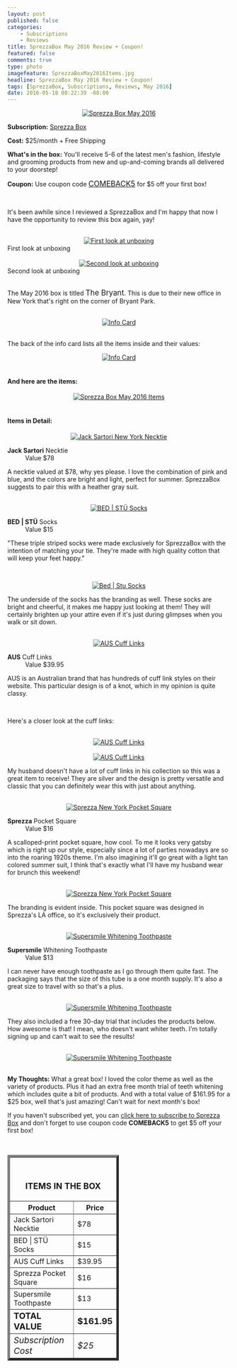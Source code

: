 ```yaml
---
layout: post
published: false
categories: 
    - Subscriptions
    - Reviews
title: SprezzaBox May 2016 Review + Coupon!
featured: false
comments: true
type: photo
imagefeature: SprezzaBoxMay2016Items.jpg
headline: SprezzaBox May 2016 Review + Coupon!
tags: [SprezzaBox, Subscriptions, Reviews, May 2016]
date: 2016-05-18 08:22:39 -08:00
---
```


<center><a href="http://www.sprezzabox.com?rfsn=103516.e98b8" target="_blank">
<img src="/images/SprezzaBoxMay2016Box.jpg" border="0" style="border:none;max-width:100%;" alt="Sprezza Box May 2016" />
</a></center>
<p><b>Subscription:</b> <a href="http://www.sprezzabox.com?rfsn=103516.e98b8" target="_blank">Sprezza Box</a></p>
<p><b>Cost:</b> $25/month + Free Shipping</p>
<p><b>What's in the box:</b> You'll receive 5-6 of the latest men's fashion, lifestyle and grooming products from new and up-and-coming brands all delivered to your doorstep!</p>
<p><b>Coupon:</b> Use coupon code <a href="http://www.sprezzabox.com?rfsn=103516.e98b8" target="_blank"><big>COMEBACK5</big></a> for $5 off your first box!</p>
<br>

<p>It's been awhile since I reviewed a SprezzaBox and I'm happy that now I have the opportunity to review this box again, yay!</p>

<br>

<center><a href="http://www.sprezzabox.com?rfsn=103516.e98b8" target="_blank">
<img src="/images/SprezzaBoxMay2016OpenBox.jpg" border="0" style="border:none;max-width:100%;" alt="First look at unboxing" />
</a></center>
<figcaption>First look at unboxing</figcaption>
<br>

<center><a href="http://www.sprezzabox.com?rfsn=103516.e98b8" target="_blank">
<img src="/images/SprezzaBoxMay2016OpenBox2.jpg" border="0" style="border:none;max-width:100%;" alt="Second look at unboxing" />
</a></center>
<figcaption>Second look at unboxing</figcaption>
<br>

<p>The May 2016 box is titled <big>The Bryant</big>. This is due to their new office in New York that's right on the corner of Bryant Park.</p>

<br>

<center><a href="http://www.sprezzabox.com?rfsn=103516.e98b8" target="_blank">
<img src="/images/SprezzaBoxMay2016Info.jpg" border="0" style="border:none;max-width:100%;" alt="Info Card" />
</a></center>

<br>

<p>The back of the info card lists all the items inside and their values:</p>

<center><a href="http://www.sprezzabox.com?rfsn=103516.e98b8" target="_blank">
<img src="/images/SprezzaBoxMay2016Info2.jpg" border="0" style="border:none;max-width:100%;" alt="Info Card" />
</a></center>

<br>

<H4>And here are the items:</H4>

<center><a href="http://www.sprezzabox.com?rfsn=103516.e98b8" target="_blank">
<img src="/images/SprezzaBoxMay2016Items.jpg" border="0" style="border:none;max-width:100%;" alt="Sprezza Box May 2016 Items" />
</a></center>

<br>

<H4>Items in Detail:</H4>

<center><a href="http://www.sprezzabox.com?rfsn=103516.e98b8" target="_blank">
<img src="/images/SprezzaBoxMay2016JackSartoriNewYorkNeckTie.jpg" border="0" style="border:none;max-width:100%;" alt="Jack Sartori New York Necktie" />
</a></center>
<DL>
<DT><b>Jack Sartori</b> Necktie</DT>
<DD>Value $78</DD>
</DL>

<p>A necktie valued at $78, why yes please. I love the combination of pink and blue, and the colors are bright and light, perfect for summer. SprezzaBox suggests to pair this with a heather gray suit.</p>

<br>

<center><a href="http://www.sprezzabox.com?rfsn=103516.e98b8" target="_blank">
<img src="/images/SprezzaBoxMay2016BedStuSocks.jpg" border="0" style="border:none;max-width:100%;" alt="BED | STÜ Socks" />
</a></center>
<DL>
<DT><b>BED | STÜ</b> Socks</DT>
<DD>Value $15</DD>
</DL>

<p>"These triple striped socks were made exclusively for SprezzaBox with the intention of matching your tie. They're made with high quality cotton that will keep your feet happy."<p>

<br>

<center><a href="http://www.sprezzabox.com?rfsn=103516.e98b8" target="_blank">
<img src="/images/SprezzaBoxMay2016BedStuSocks2.jpg" border="0" style="border:none;max-width:100%;" alt="Bed | Stu Socks" />
</a></center>

<p>The underside of the socks has the branding as well. These socks are bright and cheerful, it makes me happy just looking at them! They will certainly brighten up your attire even if it's just during glimpses when you walk or sit down.</p>

<br>

<center><a href="http://www.sprezzabox.com?rfsn=103516.e98b8" target="_blank">
<img src="/images/SprezzaBoxMay2016AusCufflinks.jpg" border="0" style="border:none;max-width:100%;" alt="AUS Cuff Links" />
</a></center>
<DL>
<DT><b>AUS</b> Cuff Links</DT>
<DD>Value $39.95</DD>
</DL>

<p>AUS is an Australian brand that has hundreds of cuff link styles on their website. This particular design is of a knot, which in my opinion is quite classy.</p>

<br>

<p>Here's a closer look at the cuff links:</p>

<br>

<center><a href="http://www.sprezzabox.com?rfsn=103516.e98b8" target="_blank">
<img src="/images/SprezzaBoxMay2016AusCufflinks2.jpg" border="0" style="border:none;max-width:100%;" alt="AUS Cuff Links" />
</a></center>

<br>

<center><a href="http://www.sprezzabox.com?rfsn=103516.e98b8" target="_blank">
<img src="/images/SprezzaBoxMay2016AusCufflinks3.jpg" border="0" style="border:none;max-width:100%;" alt="AUS Cuff Links" />
</a></center>

<p>My husband doesn't have a lot of cuff links in his collection so this was a great item to receive! They are silver and the design is pretty versatile and classic that you can definitely wear this with just about anything.</p>

<br>

<center><a href="http://www.sprezzabox.com?rfsn=103516.e98b8" target="_blank">
<img src="/images/SprezzaBoxMay2016PocketSquare.jpg" border="0" style="border:none;max-width:100%;" alt="Sprezza New York Pocket Square" />
</a></center>
<DL>
<DT><b>Sprezza</b> Pocket Square</DT>
<DD>Value $16</DD>
</DL>

<p>A scalloped-print pocket square, how cool. To me it looks very gatsby which is right up our style, especially since a lot of parties nowadays are so into the roaring 1920s theme. I'm also imagining it'll go great with a light tan colored summer suit, I think that's exactly what I'll have my husband wear for brunch this weekend!</p>

<br>

<center><a href="http://www.sprezzabox.com?rfsn=103516.e98b8" target="_blank">
<img src="/images/SprezzaBoxMay2016PocketSquare2.jpg" border="0" style="border:none;max-width:100%;" alt="Sprezza New York Pocket Square" />
</a></center>

<p>The branding is evident inside. This pocket square was designed in Sprezza's LA office, so it's exclusively their product.</p>

<br>

<center><a href="http://www.sprezzabox.com?rfsn=103516.e98b8" target="_blank">
<img src="/images/SprezzaBoxMay2016SuperSmileToothpaste.jpg" border="0" style="border:none;max-width:100%;" alt="Supersmile Whitening Toothpaste" />
</a></center>
<DL>
<DT><b>Supersmile</b> Whitening Toothpaste</DT>
<DD>Value $13</DD>
</DL>

<p>I can never have enough toothpaste as I go through them quite fast. The packaging says that the size of this tube is a one month supply. It's also a great size to travel with so that's a plus.</p>

<br>

<center><a href="http://www.sprezzabox.com?rfsn=103516.e98b8" target="_blank">
<img src="/images/SprezzaBoxMay2016SuperSmileToothpaste2.jpg" border="0" style="border:none;max-width:100%;" alt="Supersmile Whitening Toothpaste" />
</a></center>

<p>They also included a free 30-day trial that includes the products below. How awesome is that! I mean, who doesn't want whiter teeth. I'm totally signing up and can't wait to see the results!</p>

<br>

<center><a href="http://www.sprezzabox.com?rfsn=103516.e98b8" target="_blank">
<img src="/images/SprezzaBoxMay2016SuperSmileToothpaste3.png" border="0" style="border:none;max-width:100%;" alt="Supersmile Whitening Toothpaste" />
</a></center>

<br>

<p><i class="icon-exclamation-sign"></i><b> My Thoughts:</b> What a great box! I loved the color theme as well as the variety of products. Plus it had an extra free month trial of teeth whitening which includes quite a bit of products. And with a total value of $161.95 for a $25 box, well that's just amazing! Can't wait for next month's box!</p>

<p>If you haven't subscribed yet, you can <a href="http://www.sprezzabox.com?rfsn=103516.e98b8" target="_blank">click here to subscribe to Sprezza Box</a> and don't forget to use coupon code <b>COMEBACK5</b> to get $5 off your first box!</p>

<br>

<TABLE  BORDER="5" style="width:50%">
   <TR>
      <TH COLSPAN="2">
         <H3><BR><center>ITEMS IN THE BOX</center></H3>
      </TH>
   </TR>
      <TH>Product</TH>
      <TH>Price</TH>
  <TR>
      <TD>Jack Sartori Necktie</TD>
      <TD>$78</TD>
   </TR>
   <TR>
      <TD>BED | STÜ Socks</TD>
      <TD>$15</TD>
   </TR>
    <TR>
      <TD>AUS Cuff Links</TD>
      <TD>$39.95</TD>
   </TR>
    <TR>
      <TD>Sprezza Pocket Square</TD>
      <TD>$16</TD>
   </TR>
    <TR>
      <TD>Supersmile Toothpaste</TD>
      <TD>$13</TD>
   </TR>
   <TR>
      <TD><b><big>TOTAL VALUE</big></b></TD>
      <TD><b><big>$161.95</big></b></TD>
   </TR>
   <TR>
      <TD><i><big>Subscription Cost</big></i></TD>
      <TD><i><big>$25</big></i></TD>
   </TR>
</TABLE>

